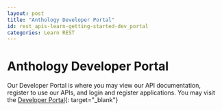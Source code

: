 ```yaml
---
layout: post
title: "Anthology Developer Portal"
id: rest_apis-learn-getting-started-dev_portal
categories: Learn REST
---
```


# Anthology Developer Portal

Our Developer Portal is where you may view our API documentation, register to use our APIs, and login and register applications. You may visit the [Developer Portal](https://developer.anthology.com){: target="\_blank"}
